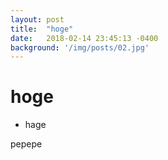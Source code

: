 ```yaml
---
layout: post
title:  "hoge"
date:   2018-02-14 23:45:13 -0400
background: '/img/posts/02.jpg'
---
```


# hoge

* hage

pepepe
